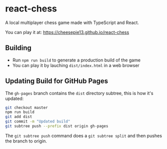 # react-chess
A local multiplayer chess game made with TypeScript and React. 

You can play it at: https://cheesepie13.github.io/react-chess 

## Building
- Run `npm run build` to generate a production build of the game
- You can play it by lauching `dist/index.html` in a web browser

## Updating Build for GitHub Pages
The `gh-pages` branch contains the `dist` directory subtree, this is how it's updated:

```bash
git checkout master
npm run build
git add dist
git commit -m "Updated build"
git subtree push --prefix dist origin gh-pages
```

The `git subtree push` command does a `git subtree split` and then pushes the branch to origin.
